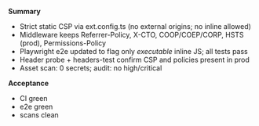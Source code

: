 **Summary**
- Strict static CSP via 
ext.config.ts (no external origins; no inline allowed)
- Middleware keeps Referrer-Policy, X-CTO, COOP/COEP/CORP, HSTS (prod), Permissions-Policy
- Playwright e2e updated to flag only *executable* inline JS; all tests pass
- Header probe + headers-test confirm CSP and policies present in prod
- Asset scan: 0 secrets; audit: no high/critical

**Acceptance**
- CI green
- e2e green
- scans clean